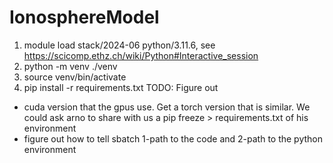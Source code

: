 # IonosphereModel
1.  module load stack/2024-06 python/3.11.6, see https://scicomp.ethz.ch/wiki/Python#Interactive_session
2.  python -m venv ./venv
3.  source venv/bin/activate
4.  pip install -r requirements.txt
TODO: Figure out
- cuda version that the gpus use. Get a torch version that is similar. We could ask arno to share with us a pip freeze > requirements.txt of his environment
- figure out how to tell sbatch 1-path to the code and 2-path to the python environment